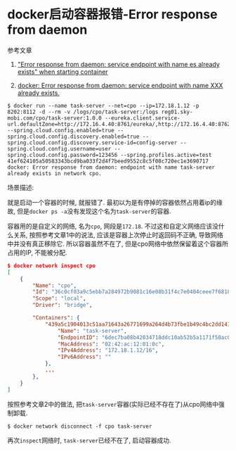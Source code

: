 # docker启动容器报错-Error response from daemon

参考文章

1. ["Error response from daemon: service endpoint with name es already exists" when starting container](https://github.com/moby/moby/issues/20398)

2. [docker: Error response from daemon: service endpoint with name XXX already exists.](http://blog.csdn.net/awewong/article/details/78516926)

```log
$ docker run --name task-server --net=cpo --ip=172.18.1.12 -p 8202:8112 -d --rm -v /logs/cpo/task-server:/logs reg01.sky-mobi.com/cpo/task-server:1.0.0 --eureka.client.service-url.defaultZone=http://172.16.4.40:8761/eureka/,http://172.16.4.40:8762/eureka/ --spring.cloud.config.enabled=true --spring.cloud.config.discovery.enabled=true --spring.cloud.config.discovery.service-id=config-server --spring.cloud.config.username=user --spring.cloud.config.password=123456 --spring.profiles.active=test
41ef624105a50583343bcd9ba033f2d4f7beed9552c8c5f08c720ec1e3690717
docker: Error response from daemon: endpoint with name task-server already exists in network cpo.
```

场景描述: 

就是启动一个容器的时候, 就报错了. 最初以为是有停掉的容器依然占用着ip的缘故, 但是`docker ps -a`没有发现这个名为`task-server`的容器.

容器用的是自定义的网络, 名为`cpo`, 网段是`172.18`. 不过这和自定义网络应该没什么关系, 按照参考文章1中的说法, 应该是容器上次停止时返回码不正确, 导致网络中并没有真正移除它. 所以容器虽然不在了, 但是cpo网络中依然保留着这个容器所占用的IP, 不能被分配. 

```json
$ docker network inspect cpo
[
    {
        "Name": "cpo",
        "Id": "36c0cf03a9c5ebb7a284972b9081c16e08b31f4c7e0404ceee7f681810faa7f0",
        "Scope": "local",
        "Driver": "bridge",

        "Containers": {
            "439a5c1904013c51aa71643a26771699a264d4b73fbe1b49c4bc2dd141ebb3ed": {
                "Name": "task-server",
                "EndpointID": "6dec7ba08b42034718ddc10ab52b5a1171f50ac08e602c8e9fd1f349485ccfb7",
                "MacAddress": "02:42:ac:12:01:0c",
                "IPv4Address": "172.18.1.12/16",
                "IPv6Address": ""
            },
            ...
        },
    }
]
```

按照参考文章2中的做法, 把`task-server`容器(实际已经不存在了)从cpo网络中强制卸载.

```
$ docker network disconnect -f cpo task-server
```

再次`inspect`网络时, `task-server`已经不在了, 启动容器成功.